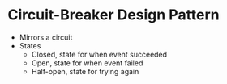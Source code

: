 # Circuit-Breaker Design Pattern

- Mirrors a circuit
- States
  - Closed, state for when event succeeded
  - Open, state for when event failed
  - Half-open, state for trying again
